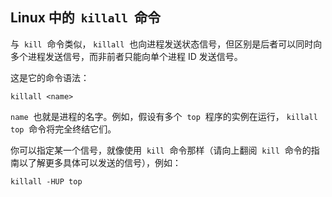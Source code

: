 ## Linux 中的  `killall`  命令

与  `kill`  命令类似， `killall`  也向进程发送状态信号，但区别是后者可以同时向多个进程发送信号，而非前者只能向单个进程 ID 发送信号。

这是它的命令语法：

```
killall <name>
```

`name`  也就是进程的名字。例如，假设有多个  `top`  程序的实例在运行， `killall top`  命令将完全终结它们。

你可以指定某一个信号，就像使用  `kill`  命令那样（请向上翻阅  `kill`  命令的指南以了解更多具体可以发送的信号），例如：

```
killall -HUP top
```
